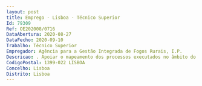 ```yaml
--- 
layout: post
title: Emprego - Lisboa - Técnico Superior
Id: 79309
Ref: OE202008/0716
DataAbertura: 2020-08-27
DataFecho: 2020-09-10
Trabalho: Técnico Superior
Empregador: Agência para a Gestão Integrada de Fogos Rurais, I.P.
Descricao: . Apoiar o mapeamento dos processos executados no âmbito do Sistema de Gestão Integrada de Fogos Rurais (SGIFR) e a verificação dos manuais de procedimentos desenvolvidos pelas restantes entidades, identificando as oportunidades de melhoria e acompanhando a sua implementação • Apoiar o desenvolvimento e a implementação de processos de Lições Aprendidas do SGIFR • Apoiar a elaboração do Plano Nacional de Qualificação dos agentes do SGIFR, em estreita colaboração com as entidades do SGIFR e proceder à sua inclusão no Catálogo Nacional de Qualificações, de acordo com as normas estabelecidas pela ANQEP • Manter a documentação de suporte, nomeadamente os processos, procedimentos e organização a nível interno, da AGIF, e externo, do SGIFR • Apoio aos Programas SGIFR de redução de ignições, gestão de combustível, recuperação de áreas ardidas, aldeias seguras • Apoiar a organização de programas de intercâmbio de peritos para melhoria do Sistema 
CodigoPostal: 1399-022 LISBOA
Concelho: Lisboa
Distrito: Lisboa
--- 
```

